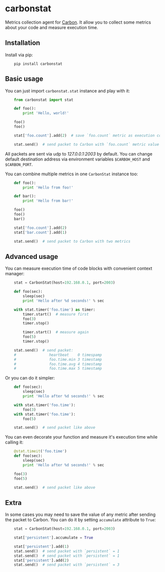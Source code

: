 carbonstat
==========

Metrics collection agent for [Carbon](https://github.com/graphite-project/carbon). It allow you to collect some metrics about your code and measure execution time.


Installation
------------

Install via pip:

```
    pip install carbonstat
```

Basic usage
-----------

You can just import `carbonstat.stat` instance and play with it:


```python
    from carbonstat import stat

    def foo():
        print 'Hello, world!'

    foo()
    foo()

    stat['foo.count'].add(2)  # save `foo.count` metric as execution counter

    stat.send()  # send packet to Carbon with `foo.count` metric value
```

All packets are sent via udp to *127.0.0.1:2003* by default. You can change default destination address via environment variables `$CARBOH_HOST` and `$CARBON_PORT`.

You can combine multiple metrics in one `CarbonStat` instance too:

```python
    def foo():
        print 'Hello from foo!'

    def bar():
        print 'Hello from bar!'

    foo()
    foo()
    bar()

    stat['foo.count'].add(2)
    stat['bar.count'].add(1)

    stat.send()  # send packet to Carbon with two metrics
```

Advanced usage
--------------

You can measure execution time of code blocks with convenient context manager:

```python
    stat = CarbonStat(host=192.168.0.1, port=2003)

    def foo(sec):
        sleep(sec)
        print 'Hello after %d seconds!' % sec

    with stat.timer('foo.time') as timer:
        timer.start()  # measure first
        foo(3)
        timer.stop()

        timer.start()  # measure again
        foo(5)
        timer.stop()

    stat.send()  # send packet:
    #               heartbeat    0 timespamp
    #               foo.time.min 3 timestamp
    #               foo.time.avg 4 timestamp
    #               foo.time.max 5 timestamp
```


Or you can do it simpler:

```python
    def foo(sec):
        sleep(sec)
        print 'Hello after %d seconds!' % sec

    with stat.timer('foo.time'):
        foo(3)
    with stat.timer('foo.time'):
        foo(5)

    stat.send()  # send packet like above
```

You can even decorate your function and measure it's execution time while calling it:

```python
    @stat.timeit('foo.time')
    def foo(sec):
        sleep(sec)
        print 'Hello after %d seconds!' % sec

    foo(3)
    foo(5)

    stat.send()  # send packet like above
```

Extra
-----

In some cases you may need to save the value of any metric after sending the packet to Carbon. You can do it by setting `accumulate` attribute to `True`:

```python
    stat = CarbonStat(host=192.168.0.1, port=2003)

    stat['persistent'].accumulate = True

    stat['persistent'].add(1)
    stat.send()  # send packet with `persistent` = 1
    stat.send()  # send packet with `persistent` = 1
    stat['persistent'].add(2)
    stat.send()  # send packet with `persistent` = 3
```
